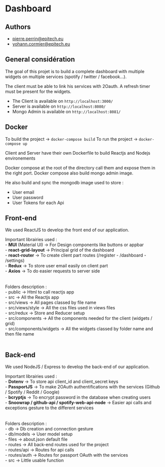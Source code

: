 # **Dashboard**

## **Authors**

- pierre.perrin@epitech.eu
- yohann.cormier@epitech.eu

## **General considération**

The goal of this projet is to build a complete dashboard with multiple widgets on multiple services (spotify / twitter / facebook...).

The client must be able to link his services with 2Oauth.
A refresh timer must be present for the widgets.

- The Client is available on ```http://localhost:3000/```
- Server is available on ```http://localhost:8080/```
- Mongo Admin is available on ```http://localhost:8081/```

## **Docker**

To build the project -> ```docker-compose build```
To run the project -> ```docker-compose up```

Client and Server have their own Dockerfile to build Reactjs and Nodejs environements

Docker compose at the root of the directory call them and expose them in the right port.
Docker compose also build mongo admin image.

He also build and sync the mongodb image used to store :
- User email
- User password
- User Tokens for each Api

## **Front-end**

We used ReactJS to develop the front end of our application.

Important librairies used :<br />
    - **MUI** (Material UI) -> For Design components like buttons or appbar<br />
    - **react-grid-layout** -> Principal grid of the dashboard<br />
    - **react-router**      -> To create client part routes (/register - /dashboard - /settings)<br />
    - **Redux**             -> To store user email easily on client part<br />
    - **Axios**             -> To do easier requests to server side<br />
<br /><br />
Folders description :<br />
    - public                    ->  Html to call reactjs app<br />
    - src                       ->  All the Reactjs app<br />
    - src/views                 ->  All pages classed by file name<br />
    - src/views/style           ->  All the css files used in views files<br />
    - src/redux                 ->  Store and Reducer setup<br />
    - src/components            ->  All the components needed for the client (widgets / grid)<br />
    - src/components/widgets    ->  All the widgets classed by folder name and then file name<br />
<br />
## **Back-end**

We used NodeJS / Express to develop the back-end of our application.

Important librairies used :<br />
    - **Dotenv**        -> To store api client_id and client_secret keys<br />
    - **PassportJS**    -> To make 2OAuth authentifications with the services (Github / Spotify / Reddit / Google)<br />
    - **bcryptjs**      -> To encrypt password in the database when creating users<br />
    - **Snoowrap / github-api / spotify-web-api-node** -> Easier api calls and exceptions gesture to the different services<br />
<br /><br />
Folders description :<br />
    - db            ->  Db creation and connection gesture<br />
    - db/models     ->  User model setup<br />
    - files         ->  about.json default file<br />
    - routes        ->  All back-end routes used for the project<br />
    - routes/api    ->  Routes for api calls <br />
    - routes/auth   ->  Routes for passport OAuth with the services<br />
    - src           ->  Little usable function<br />

